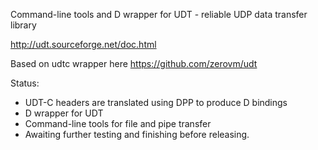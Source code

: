 
Command-line tools and D wrapper for UDT - reliable UDP data transfer library

http://udt.sourceforge.net/doc.html

Based on udtc wrapper here
https://github.com/zerovm/udt

Status:
* UDT-C headers are translated using DPP to produce D bindings
* D wrapper for UDT
* Command-line tools for file and pipe transfer
* Awaiting further testing and finishing before releasing.
